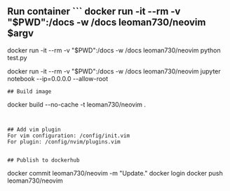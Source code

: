 ## Run container ``` docker run -it --rm -v "$PWD":/docs -w /docs leoman730/neovim $argv

docker run -it --rm -v "$PWD":/docs -w /docs leoman730/neovim python test.py

docker run -it --rm -v "$PWD":/docs -w /docs leoman730/neovim jupyter notebook --ip=0.0.0.0 --allow-root

```
## Build image
```
docker build --no-cache -t leoman730/neovim .
```


## Add vim plugin
For vim configuration: /config/init.vim
For plugin: /config/nvim/plugins.vim


## Publish to dockerhub
```
docker commit leoman730/neovim -m "Update."
docker login
docker push leoman730/neovim
```


